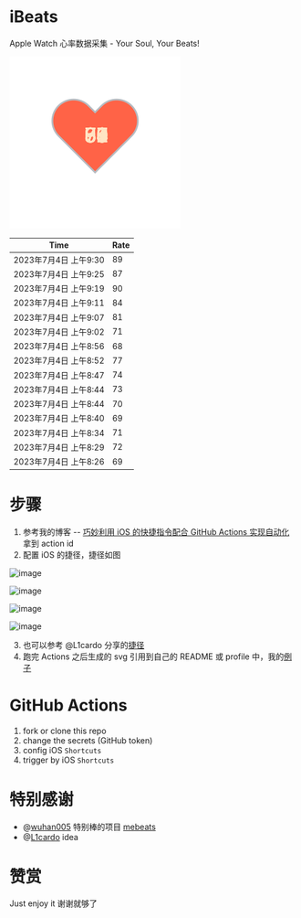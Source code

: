 # iBeats
Apple Watch 心率数据采集 - Your Soul, Your Beats!

![](./files/heart.svg)

<!--START_SECTION:my_heart_rate-->
| Time | Rate | 
 | ---- | ---- | 
| 2023年7月4日 上午9:30 | 89 |
| 2023年7月4日 上午9:25 | 87 |
| 2023年7月4日 上午9:19 | 90 |
| 2023年7月4日 上午9:11 | 84 |
| 2023年7月4日 上午9:07 | 81 |
| 2023年7月4日 上午9:02 | 71 |
| 2023年7月4日 上午8:56 | 68 |
| 2023年7月4日 上午8:52 | 77 |
| 2023年7月4日 上午8:47 | 74 |
| 2023年7月4日 上午8:44 | 73 |
| 2023年7月4日 上午8:44 | 70 |
| 2023年7月4日 上午8:40 | 69 |
| 2023年7月4日 上午8:34 | 71 |
| 2023年7月4日 上午8:29 | 72 |
| 2023年7月4日 上午8:26 | 69 |

<!--END_SECTION:my_heart_rate-->

# 步骤
1. 参考我的博客 -- [巧妙利用 iOS 的快捷指令配合 GitHub Actions 实现自动化](https://github.com/yihong0618/gitblog/issues/198) 拿到 action id
2. 配置 iOS 的捷径，捷径如图

![image](https://user-images.githubusercontent.com/15976103/122154218-0db0b480-ce97-11eb-93bb-5aec07c558dc.png)

![image](https://user-images.githubusercontent.com/15976103/122154236-186b4980-ce97-11eb-8e4b-70551a0391ae.png)

![image](https://user-images.githubusercontent.com/15976103/122154268-2d47dd00-ce97-11eb-902e-3acf292265a9.png)

![image](https://user-images.githubusercontent.com/15976103/122174055-fa144680-ceb4-11eb-9be2-3eb83cd516f7.png)

3. 也可以参考 @L1cardo 分享的[捷径](https://www.icloud.com/shortcuts/6ab6047b459c41ad822ad6b94b1c03d4)
4. 跑完 Actions 之后生成的 svg 引用到自己的 README 或 profile 中，我的[例子](https://github.com/yihong0618) 

# GitHub Actions

1. fork or clone this repo
2. change the secrets (GitHub token)
3. config iOS `Shortcuts` 
4. trigger by iOS `Shortcuts`

# 特别感谢
- @[wuhan005](https://github.com/wuhan005) 特别棒的项目 [mebeats](https://github.com/wuhan005/mebeats)
- @[L1cardo](https://github.com/L1cardo) idea

# 赞赏
Just enjoy it
谢谢就够了
